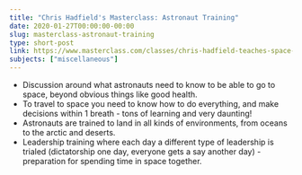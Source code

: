 ```yaml
---
title: "Chris Hadfield's Masterclass: Astronaut Training"
date: 2020-01-27T00:00:00-00:00
slug: masterclass-astronaut-training
type: short-post
link: https://www.masterclass.com/classes/chris-hadfield-teaches-space-exploration
subjects: ["miscellaneous"]
---
```


* Discussion around what astronauts need to know to be able to go to space, beyond obvious things like good health.
* To travel to space you need to know how to do everything, and make decisions within 1 breath - tons of learning and very daunting!
* Astronauts are trained to land in all kinds of environments, from oceans to the arctic and deserts.
* Leadership training where each day a different type of leadership is trialed (dictatorship one day, everyone gets a say another day) - preparation for spending time in space together.